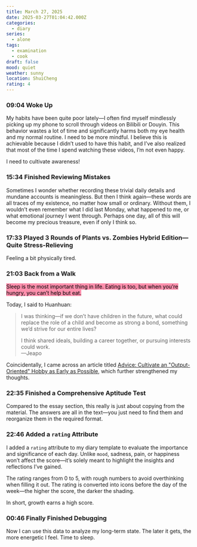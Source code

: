 ```yaml
---
title: March 27, 2025
date: 2025-03-27T01:04:42.000Z
categories:
  - diary
series:
  - alone
tags:
  - examination
  - cook
draft: false
mood: quiet
weather: sunny
location: ShuiCheng
rating: 4
---
```


### 09:04 Woke Up

My habits have been quite poor lately—I often find myself mindlessly picking up my phone to scroll through videos on Bilibili or Douyin. This behavior wastes a lot of time and significantly harms both my eye health and my normal routine. I need to be more mindful. I believe this is achievable because I didn’t used to have this habit, and I’ve also realized that most of the time I spend watching these videos, I’m not even happy.

I need to cultivate awareness!

### 15:34 Finished Reviewing Mistakes

Sometimes I wonder whether recording these trivial daily details and mundane accounts is meaningless. But then I think again—these words are all traces of my existence, no matter how small or ordinary. Without them, I wouldn’t even remember what I did last Monday, what happened to me, or what emotional journey I went through. Perhaps one day, all of this will become my precious treasure, even if only I think so.

### 17:33 Played 3 Rounds of Plants vs. Zombies Hybrid Edition—Quite Stress-Relieving

Feeling a bit physically tired.

### 21:03 Back from a Walk

<mark style="background: #FF5582A6;">Sleep is the most important thing in life. Eating is too, but when you’re hungry, you can’t help but eat.</mark>

Today, I said to Huanhuan:
> I was thinking—if we don’t have children in the future, what could replace the role of a child and become as strong a bond, something we’d strive for our entire lives?  
>   
> I think shared ideals, building a career together, or pursuing interests could work.  
> <span>—Jeapo</span>

Coincidentally, I came across an article titled [Advice: Cultivate an "Output-Oriented" Hobby as Early as Possible](https://mp.weixin.qq.com/s/dwEMZXXjl_lS2rEiNATtIQ), which further strengthened my thoughts.

### 22:35 Finished a Comprehensive Aptitude Test

Compared to the essay section, this really is just about copying from the material. The answers are all in the text—you just need to find them and reorganize them in the required format.

### 22:46 Added a `rating` Attribute

I added a `rating` attribute to my diary template to evaluate the importance and significance of each day. Unlike `mood`, sadness, pain, or happiness won’t affect the score—it’s solely meant to highlight the insights and reflections I’ve gained.

The rating ranges from 0 to 5, with rough numbers to avoid overthinking when filling it out. The rating is converted into icons before the day of the week—the higher the score, the darker the shading.

In short, growth earns a high score.

### 00:46 Finally Finished Debugging

Now I can use this data to analyze my long-term state. The later it gets, the more energetic I feel. Time to sleep.


